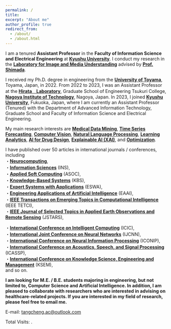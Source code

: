```yaml
---
permalink: /
title: 
excerpt: "About me"
author_profile: true
redirect_from: 
  - /about/
  - /about.html
---
```


I am a tenured **Assistant Professor** in the **Faculty of Information Science and Electrical Engineering** at **[Kyushu University](https://www.kyushu-u.ac.jp/ja/)**. I conduct my research in the **[Laboratory for Image and Media Understanding](https://www.eng.kyushu-u.ac.jp/lab_electrical33.html)** advised by **[Prof. Shimada](https://sites.google.com/view/atsushishimada/)**.  

I received my Ph.D. degree in engineering from the **[University of Toyama](https://www.u-toyama.ac.jp/)**, Toyama, Japan, in 2022. From 2022 to 2023, I was an Assistant Professor at the **[Hirata　Laboratory](https://cem.web.nitech.ac.jp/hilab/)**, Graduate School of Engineering Tsukuri College, **[Nagoya Institute of Technology](https://www.nitech.ac.jp/)**, Nagoya, Japan. In 2023, I joined **[Kyushu University](https://www.kyushu-u.ac.jp/ja/)**, Fukuoka, Japan, where I am currently an Assistant Professor (Tenured) with the Department of Advanced Information Technology, Graduate School and Faculty of Information Science and Electrical Engineering.

My main research interests are **[Medical Data Mining](https://chengtang-ai.github.io/ResearchTopics/)**, **[Time Series Forecasting](https://chengtang-ai.github.io/ResearchTopics/)**, **[Computer Vision](https://chengtang-ai.github.io/ResearchTopics/)**, **[Natural Language Processing](https://chengtang-ai.github.io/ResearchTopics/)**, **[Learning Analytics](https://chengtang-ai.github.io/ResearchTopics/)**, **[AI for Drug Design](https://chengtang-ai.github.io/ResearchTopics/)**, **[Explainable AI (XAI)](https://chengtang-ai.github.io/ResearchTopics/)**,  and **[Optimization](https://chengtang-ai.github.io/ResearchTopics/)**. 

I have published over 50 articles in international journals / conferences, including  
・**[Neurocomputing](https://www.sciencedirect.com/journal/neurocomputing)**,  
・**[Information Sciences](https://www.sciencedirect.com/journal/information-sciences)** (INS),  
・**[Applied Soft Computing](https://www.sciencedirect.com/journal/applied-soft-computing)** (ASOC),  
・**[Knowledge-Based Systems](https://www.sciencedirect.com/journal/knowledge-based-systems)** (KBS),  
・**[Expert Systems with Applications](https://www.sciencedirect.com/journal/expert-systems-with-applications)** (ESWA),  
・**[Engineering Applications of Artificial Intelligence](https://www.sciencedirect.com/journal/engineering-applications-of-artificial-intelligence)** (EAAI),  
・**[IEEE Transactions on Emerging Topics in Computational Intelligence](https://ieeexplore.ieee.org/xpl/RecentIssue.jsp?punumber=7433297)** (IEEE TETCI),  
・**[IEEE Journal of Selected Topics in Applied Earth Observations and Remote Sensing](https://ieeexplore.ieee.org/xpl/RecentIssue.jsp?punumber=4609443)** (JSTARS),  

・**[International Conference on Intelligent Computing](https://www.ic-icc.cn/2024/index.htm)** (ICIC),  
・**[International Joint Conference on Neural Networks](https://www.inns.org/ijcnn-home)** (IJCNN),  
・**[International Conference on Neural Information Processing](https://iconip2024.org/)** (ICONIP),  
・**[International Conference on Acoustics, Speech, and Signal Processing](https://2022.ieeeicassp.org/)** (ICASSP),  
・**[International Conference on Knowledge Science, Engineering and Management](https://ai-edge.net/index.html)** (KSEM),  
and so on. 

**I am looking for M.E. / B.E. students majoring in engineering, but not limited to, Computer Science and Artificial Intelligence. In addition, I am pleased to collaborate with researchers who are interested in advising on healthcare-related projects. If you are interested in my field of research, please feel free to email me.**

E-mail: <tangcheng.ac@outlook.com>  


<script async src="https://npm.elemecdn.com/penndu@1.0.0/bsz.js"></script>
<span id="busuanzi_container_site_pv">Total Visits: <span id="busuanzi_value_site_pv"></span>.</span>
